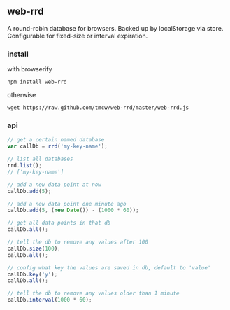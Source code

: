 ## web-rrd

A round-robin database for browsers. Backed up by localStorage via store.
Configurable for fixed-size or interval expiration.

### install

with browserify

    npm install web-rrd

otherwise

    wget https://raw.github.com/tmcw/web-rrd/master/web-rrd.js

### api

```js
// get a certain named database
var callDb = rrd('my-key-name');

// list all databases
rrd.list();
// ['my-key-name']

// add a new data point at now
callDb.add(5);

// add a new data point one minute ago
callDb.add(5, (new Date()) - (1000 * 60));

// get all data points in that db
callDb.all();

// tell the db to remove any values after 100
callDb.size(100);
callDb.all();

// config what key the values are saved in db, default to 'value'
callDb.key('y');
callDb.all();

// tell the db to remove any values older than 1 minute
callDb.interval(1000 * 60);
```

